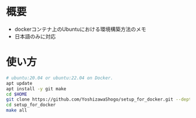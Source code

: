 # 概要
* dockerコンテナ上のUbuntuにおける環境構築方法のメモ
* 日本語のみに対応

# 使い方
``` bash
# ubuntu:20.04 or ubuntu:22.04 on Docker.
apt update
apt install -y git make
cd $HOME
git clone https://github.com/YoshizawaShogo/setup_for_docker.git --depth 1
cd setup_for_docker
make all
```